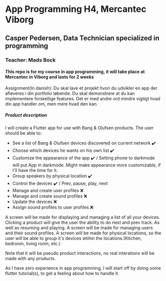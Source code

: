 # App Programming H4, Mercantec Viborg

## Casper Pedersen, Data Technician specialized in programming

### Teacher: Mads Bock

#### This repo is for my course in app programming, it will take place at Mercantec in Viborg and lasts for 2 weeks

Assignment(In danish):
Du skal lave et projekt hvori du udvikler en app der afleveres i din portfolio løbende. Du skal demonstrere at du kan implementere forskellige features. Det er med andre ord mindre vigtigt hvad din app handler om, men mere hvad den kan.

##### Product description

I will create a Flutter app for use with Bang & Olufsen products. The user should be able to:

* See a list of Bang & Olufsen devices discovered on current network :heavy_check_mark:
* Choose which devices he wants on his own list :heavy_check_mark:
* Customize the appearance of the app :heavy_check_mark: / Setting phone to darkmode will put App in darkmode. Might make appearance more customizable, if I'll have the time for it.
* Group speakers by physical location :heavy_check_mark:
* Control the devices :heavy_check_mark: / Prev, pause, play, next
* Manage and create user profiles :x:
* Manage and create sound profiles :x:
* Update the devices :x:
* Assign sound profiles to user profiles :x:


A screen will be made for displaying and managing a list of all your devices. Clicking a product will give the user the ability to do next and prev track. As well as resuming and playing.
A screen will be made for managing users and their sound profiles.
A screen will be made for physical locations, so the user will be able to group it's devices wtihin the locations.(Kitchen, bedroom, living room, etc.)

Note that it will be pseudo product interactions, no real interations will be made with any products.

As I have zero experience in app programming, I will start off by doing some flutter tutorial(s), to get a feeling about how to handle it.
